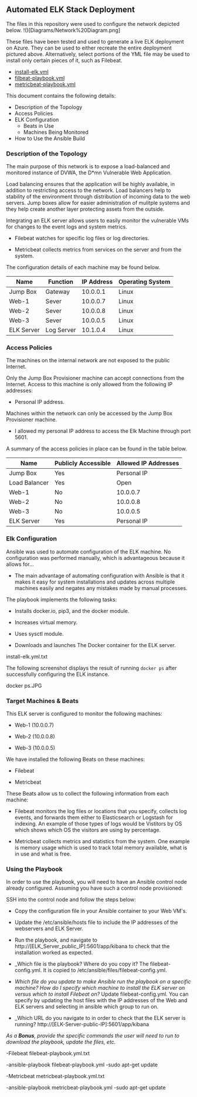 ## Automated ELK Stack Deployment

The files in this repository were used to configure the network depicted below.
!()[Diagrams/Network%20Diagram.png]

These files have been tested and used to generate a live ELK deployment on Azure. They can be used to either recreate the entire deployment pictured above. Alternatively, select portions of the YML file may be used to install only certain pieces of it, such as Filebeat.

- [install-elk.yml](https://github.com/manifestjp/Project-1/blob/main/Ansible/install-elk.yml.txt)
- [filbeat-playbook.yml](https://github.com/manifestjp/Project-1/blob/main/Ansible/filebeat-playbook.yml.txt)
- [metricbeat-playbook.yml](https://github.com/manifestjp/Project-1/blob/main/Ansible/metricbeat-playbook.yml.txt)

This document contains the following details:
- Description of the Topology
- Access Policies
- ELK Configuration
  - Beats in Use
  - Machines Being Monitored
- How to Use the Ansible Build


### Description of the Topology

The main purpose of this network is to expose a load-balanced and monitored instance of DVWA, the D*mn Vulnerable Web Application.

Load balancing ensures that the application will be highly available, in addition to restricting access to the network.
Load balancers help to stability of the environment through distribution of incoming data to the web servers. Jump boxes allow for easier administration of mulitple systems and they help create another layer protecting assets from the outside.

Integrating an ELK server allows users to easily monitor the vulnerable VMs for changes to the event logs and system metrics.

- Filebeat watches for specific log files or log directories.

- Metricbeat collects metrics from services on the server and from the system.

The configuration details of each machine may be found below.

| Name       | Function | IP Address | Operating System |
|------------|----------|------------|------------------|
| Jump Box   | Gateway  | 10.0.0.1   | Linux            |
| Web-1      | Sever    | 10.0.0.7   | Linux            |
| Web-2      | Sever    | 10.0.0.8   | Linux            |
| Web-3      | Sever    | 10.0.0.5   | Linux            |
| ELK Server |Log Server| 10.1.0.4   | Linux            |

### Access Policies

The machines on the internal network are not exposed to the public Internet. 

Only the Jump Box Provisioner machine can accept connections from the Internet. Access to this machine is only allowed from the following IP addresses:

- Personal IP address.

Machines within the network can only be accessed by the Jump Box Provisioner machine.

- I allowed my personal IP address to access the Elk Machine through port 5601.

A summary of the access policies in place can be found in the table below.

| Name          | Publicly Accessible | Allowed IP Addresses |
|---------------|---------------------|----------------------|
| Jump Box      | Yes                 | Personal IP          |
| Load Balancer | Yes                 | Open                 |
| Web-1         | No                  | 10.0.0.7             |
| Web-2         | No                  | 10.0.0.8             |
| Web-3         | No                  | 10.0.0.5             |
| ELK Server    | Yes                 | Personal IP          |

### Elk Configuration

Ansible was used to automate configuration of the ELK machine. No configuration was performed manually, which is advantageous because it allows for...

- The main advantage of automating configuration with Ansible is that it makes it easy for system installations and updates across multiple machines easily and negates any mistakes made by manual processes.

The playbook implements the following tasks:

- Installs docker.io, pip3, and the docker module.

- Increases virtual memory.

- Uses sysctl module.

- Downloads and launches The Docker container for the ELK server.

install-elk.yml.txt

The following screenshot displays the result of running `docker ps` after successfully configuring the ELK instance.

docker ps.JPG


### Target Machines & Beats
This ELK server is configured to monitor the following machines:

- Web-1 (10.0.0.7)

- Web-2 (10.0.0.8)

- Web-3 (10.0.0.5)

We have installed the following Beats on these machines:

- Filebeat

- Metricbeat

These Beats allow us to collect the following information from each machine:

- Filebeat monitors the log files or locations that you specify, collects log events, and forwards them either to Elasticsearch or Logstash for indexing. An example of those types of logs would be Vistitors by OS which shows which OS the visitors are using by percentage.

- Metricbeat collects metrics and statistics from the system. One example is memory usage which is used to track total memory available, what is in use and what is free.

### Using the Playbook
In order to use the playbook, you will need to have an Ansible control node already configured. Assuming you have such a control node provisioned: 

SSH into the control node and follow the steps below:

- Copy the configuration file in your Ansible container to your Web VM's.

- Update the /etc/ansible/hosts file to include the IP addresses of the webservers and ELK Server.

- Run the playbook, and navigate to http://[ELK_Server_public_IP]:5601/app/kibana to check that the installation worked as expected.

- _Which file is the playbook? Where do you copy it? The filebeat-config.yml. It is copied to /etc/ansible/files/filebeat-config.yml.

- _Which file do you update to make Ansible run the playbook on a specific machine? How do I specify which machine to install the ELK server on versus which to install Filebeat on?_ Update filebeat-config.yml. You can specify by updating the host files with the IP addresses of the Web and ELK servers and selecting in ansible which group to run on.

- _Which URL do you navigate to in order to check that the ELK server is running? http://[ELK-Server-public-IP]:5601/app/kibana

_As a **Bonus**, provide the specific commands the user will need to run to download the playbook, update the files, etc._

-Filebeat
filebeat-playbook.yml.txt

-ansible-playbook filebeat-playbook.yml
-sudo apt-get update

-Metricbeat
metricbeat-playbook.yml.txt

-ansible-playbook metricbeat-playbook.yml
-sudo apt-get update
